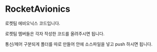 # RocketAvionics
로켓팀 에비오닉스 코드입니다.

로켓팀 멤버들은 각자 작성한 코드를 올려주시면 됩니다.

통신/제어 구분되게 폴더를 따로 만들어 안에 소스파일을 넣고 push 하시면 됩니다.
